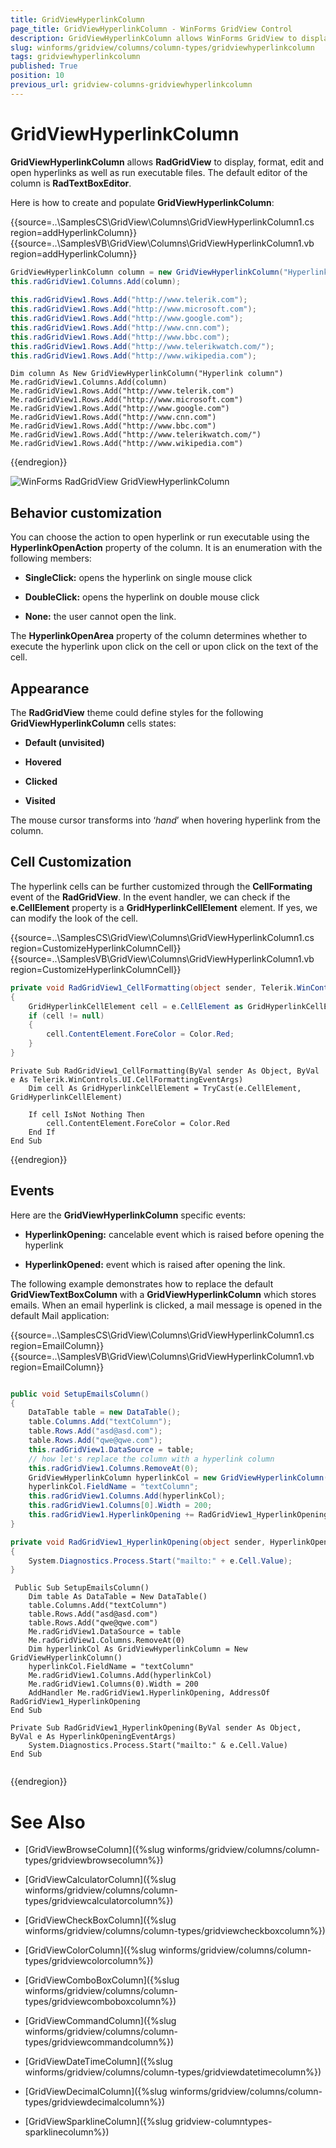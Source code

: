 ```yaml
---
title: GridViewHyperlinkColumn
page_title: GridViewHyperlinkColumn - WinForms GridView Control
description: GridViewHyperlinkColumn allows WinForms GridView to display, format, edit and open hyperlinks as well as run executable files.
slug: winforms/gridview/columns/column-types/gridviewhyperlinkcolumn
tags: gridviewhyperlinkcolumn
published: True
position: 10
previous_url: gridview-columns-gridviewhyperlinkcolumn
---
```


# GridViewHyperlinkColumn

__GridViewHyperlinkColumn__ allows __RadGridView__ to display, format, edit and open hyperlinks as well as run executable files. The default editor of the column is __RadTextBoxEditor__.

Here is how to create and populate __GridViewHyperlinkColumn__:

{{source=..\SamplesCS\GridView\Columns\GridViewHyperlinkColumn1.cs region=addHyperlinkColumn}} 
{{source=..\SamplesVB\GridView\Columns\GridViewHyperlinkColumn1.vb region=addHyperlinkColumn}} 

````C#
GridViewHyperlinkColumn column = new GridViewHyperlinkColumn("Hyperlink column");
this.radGridView1.Columns.Add(column);
            
this.radGridView1.Rows.Add("http://www.telerik.com");
this.radGridView1.Rows.Add("http://www.microsoft.com");
this.radGridView1.Rows.Add("http://www.google.com");
this.radGridView1.Rows.Add("http://www.cnn.com");
this.radGridView1.Rows.Add("http://www.bbc.com");
this.radGridView1.Rows.Add("http://www.telerikwatch.com/");
this.radGridView1.Rows.Add("http://www.wikipedia.com");

````
````VB.NET
Dim column As New GridViewHyperlinkColumn("Hyperlink column")
Me.radGridView1.Columns.Add(column)
Me.radGridView1.Rows.Add("http://www.telerik.com")
Me.radGridView1.Rows.Add("http://www.microsoft.com")
Me.radGridView1.Rows.Add("http://www.google.com")
Me.radGridView1.Rows.Add("http://www.cnn.com")
Me.radGridView1.Rows.Add("http://www.bbc.com")
Me.radGridView1.Rows.Add("http://www.telerikwatch.com/")
Me.radGridView1.Rows.Add("http://www.wikipedia.com")

````

{{endregion}} 

![WinForms RadGridView GridViewHyperlinkColumn](images/gridview-columns-gridviewhyperlinkcolumn001.png)

## Behavior customization

You can choose the action to open hyperlink or run executable using the __HyperlinkOpenAction__ property of the column. It is an enumeration with the following members:

* __SingleClick:__ opens the hyperlink on single mouse click

* __DoubleClick:__ opens the hyperlink on double mouse click 

* __None:__ the user cannot open the link.

The __HyperlinkOpenArea__ property of the column determines whether to execute the hyperlink upon click on the cell or upon click on the text of the cell.
        

## Appearance

The __RadGridView__ theme could define styles for the following __GridViewHyperlinkColumn__ cells states:
        

* __Default (unvisited)__

* __Hovered__

* __Clicked__

* __Visited__

The mouse cursor transforms into ‘*hand*’ when hovering hyperlink from the column. 

## Cell Customization

The hyperlink cells can be further customized through the **CellFormating** event of the **RadGridView**. In the event handler, we can check if the **e.CellElement** property is a **GridHyperlinkCellElement** element. If yes, we can modify the look of the cell.

{{source=..\SamplesCS\GridView\Columns\GridViewHyperlinkColumn1.cs region=CustomizeHyperlinkColumnCell}} 
{{source=..\SamplesVB\GridView\Columns\GridViewHyperlinkColumn1.vb region=CustomizeHyperlinkColumnCell}} 

````C#
private void RadGridView1_CellFormatting(object sender, Telerik.WinControls.UI.CellFormattingEventArgs e)
{
    GridHyperlinkCellElement cell = e.CellElement as GridHyperlinkCellElement; 
    if (cell != null)
    {
        cell.ContentElement.ForeColor = Color.Red;
    }
}

````
````VB.NET
Private Sub RadGridView1_CellFormatting(ByVal sender As Object, ByVal e As Telerik.WinControls.UI.CellFormattingEventArgs)
    Dim cell As GridHyperlinkCellElement = TryCast(e.CellElement, GridHyperlinkCellElement)

    If cell IsNot Nothing Then
        cell.ContentElement.ForeColor = Color.Red
    End If
End Sub

````

{{endregion}}


## Events

Here are the __GridViewHyperlinkColumn__ specific events:

* __HyperlinkOpening:__ cancelable event which is raised before opening the hyperlink

* __HyperlinkOpened:__ event which is raised after opening the link.

The following example demonstrates how to replace the default **GridViewTextBoxColumn** with a **GridViewHyperlinkColumn** which stores emails. When an email hyperlink is clicked, a mail message is opened in the default Mail application:

{{source=..\SamplesCS\GridView\Columns\GridViewHyperlinkColumn1.cs region=EmailColumn}} 
{{source=..\SamplesVB\GridView\Columns\GridViewHyperlinkColumn1.vb region=EmailColumn}} 

````C#

public void SetupEmailsColumn()
{
    DataTable table = new DataTable();
    table.Columns.Add("textColumn");
    table.Rows.Add("asd@asd.com");
    table.Rows.Add("qwe@qwe.com");
    this.radGridView1.DataSource = table;
    // how let's replace the column with a hyperlink column 
    this.radGridView1.Columns.RemoveAt(0);
    GridViewHyperlinkColumn hyperlinkCol = new GridViewHyperlinkColumn();
    hyperlinkCol.FieldName = "textColumn";
    this.radGridView1.Columns.Add(hyperlinkCol);
    this.radGridView1.Columns[0].Width = 200;
    this.radGridView1.HyperlinkOpening += RadGridView1_HyperlinkOpening;
}

private void RadGridView1_HyperlinkOpening(object sender, HyperlinkOpeningEventArgs e)
{
    System.Diagnostics.Process.Start("mailto:" + e.Cell.Value);
}


````
````VB.NET
 Public Sub SetupEmailsColumn()
    Dim table As DataTable = New DataTable()
    table.Columns.Add("textColumn")
    table.Rows.Add("asd@asd.com")
    table.Rows.Add("qwe@qwe.com")
    Me.radGridView1.DataSource = table
    Me.radGridView1.Columns.RemoveAt(0)
    Dim hyperlinkCol As GridViewHyperlinkColumn = New GridViewHyperlinkColumn()
    hyperlinkCol.FieldName = "textColumn"
    Me.radGridView1.Columns.Add(hyperlinkCol)
    Me.radGridView1.Columns(0).Width = 200
    AddHandler Me.radGridView1.HyperlinkOpening, AddressOf RadGridView1_HyperlinkOpening
End Sub

Private Sub RadGridView1_HyperlinkOpening(ByVal sender As Object, ByVal e As HyperlinkOpeningEventArgs)
    System.Diagnostics.Process.Start("mailto:" & e.Cell.Value)
End Sub


````

{{endregion}} 


# See Also

* [GridViewBrowseColumn]({%slug winforms/gridview/columns/column-types/gridviewbrowsecolumn%})

* [GridViewCalculatorColumn]({%slug winforms/gridview/columns/column-types/gridviewcalculatorcolumn%})

* [GridViewCheckBoxColumn]({%slug winforms/gridview/columns/column-types/gridviewcheckboxcolumn%})

* [GridViewColorColumn]({%slug winforms/gridview/columns/column-types/gridviewcolorcolumn%})

* [GridViewComboBoxColumn]({%slug winforms/gridview/columns/column-types/gridviewcomboboxcolumn%})

* [GridViewCommandColumn]({%slug winforms/gridview/columns/column-types/gridviewcommandcolumn%})

* [GridViewDateTimeColumn]({%slug winforms/gridview/columns/column-types/gridviewdatetimecolumn%})

* [GridViewDecimalColumn]({%slug winforms/gridview/columns/column-types/gridviewdecimalcolumn%})

* [GridViewSparklineColumn]({%slug gridview-columntypes-sparklinecolumn%})

